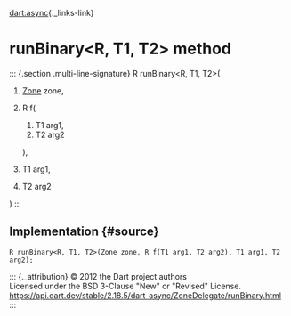 [dart:async](../../dart-async/dart-async-library){._links-link}

runBinary\<R, T1, T2\> method
=============================

::: {.section .multi-line-signature}
R runBinary\<R, T1, T2\>(

1.  [Zone](../zone-class) zone,
2.  R f(
    1.  T1 arg1,
    2.  T2 arg2

    ),
3.  T1 arg1,
4.  T2 arg2

)
:::

Implementation {#source}
--------------

``` {.language-dart data-language="dart"}
R runBinary<R, T1, T2>(Zone zone, R f(T1 arg1, T2 arg2), T1 arg1, T2 arg2);
```

::: {._attribution}
© 2012 the Dart project authors\
Licensed under the BSD 3-Clause \"New\" or \"Revised\" License.\
<https://api.dart.dev/stable/2.18.5/dart-async/ZoneDelegate/runBinary.html>
:::
